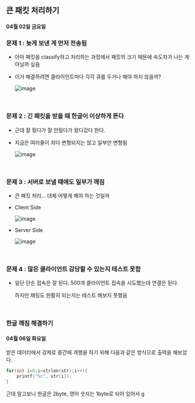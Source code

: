 ## 큰 패킷 처리하기

#### 04월 02일 금요일

### 문제 1 : 늦게 보낸 게 먼저 전송됨

- 아마 패킷을 classify하고 처리하는 과정에서 패킷의 크기 때문에 속도차가 나는 게 아닐까 싶음

- 이거 해결하려면 클라이언트마다 각각 큐를 두거나 해야 하지 않을까?

  ![image](https://user-images.githubusercontent.com/41130448/113375980-9f864680-93ab-11eb-8428-f5f4d239cbc2.png)

<br>

### 문제 2 : 긴 패킷을 받을 때 한글이 이상하게 뜬다

- 근데 잘 됬다가 잘 안됬다가 왔다갔다 한다.

- 지금은 여러줄이 죄다 변형되지는 않고 일부만 변형됨

  ![image](https://user-images.githubusercontent.com/41130448/113376265-410d9800-93ac-11eb-9ce9-265fdc03bcd9.png)

<br>

### 문제 3 : 서버로 보낼 때에도 일부가 깨짐

- 큰 패킷 처리... 대체 어떻게 해야 하는 것일까

- Client Side

  ![image](https://user-images.githubusercontent.com/41130448/113401956-3caea280-93df-11eb-8476-72653444985e.png)

- Server Side

  ![image](https://user-images.githubusercontent.com/41130448/113402213-9fa03980-93df-11eb-8d27-fd3d07d04370.png)

<br>

### 문제 4 : 많은 클라이언트 감당할 수 있는지 테스트 못함

- 일단 단순 접속은 잘 된다. 500개 클라이언트 접속을 시도했는데 연결은 된다. 

  하지만 채팅도 원활히 되는지는 테스트 해보지 못했음


<br>

### 한글 깨짐 해결하기

#### 04월 06일 화요일

받은 데이터에서 강제로 중간에 개행을 하기 위해 다음과 같은 방식으로 출력을 해보았다.

```c++
for(int i=0;i<strlen(str);i++){
	printf("%c", str[i]);
}
```

근데 알고보니 한글은 2byte, 영어 숫자는 1byte로 되어 있어서 g